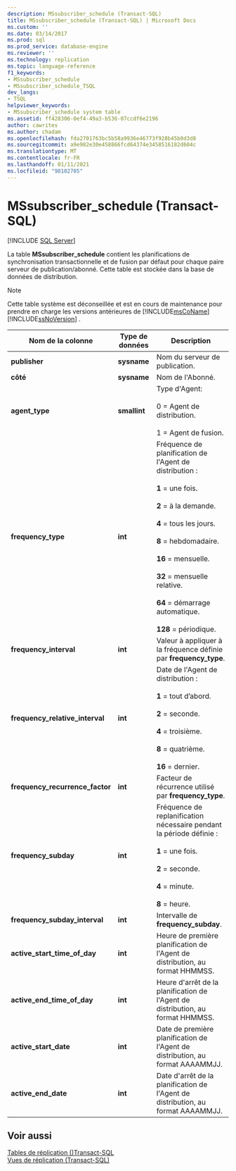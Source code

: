 ```yaml
---
description: MSsubscriber_schedule (Transact-SQL)
title: MSsubscriber_schedule (Transact-SQL) | Microsoft Docs
ms.custom: ''
ms.date: 03/14/2017
ms.prod: sql
ms.prod_service: database-engine
ms.reviewer: ''
ms.technology: replication
ms.topic: language-reference
f1_keywords:
- MSsubscriber_schedule
- MSsubscriber_schedule_TSQL
dev_langs:
- TSQL
helpviewer_keywords:
- MSsubscriber_schedule system table
ms.assetid: ff428306-0ef4-49a3-b536-07ccdf6e2196
author: cawrites
ms.author: chadam
ms.openlocfilehash: fda2701763bc5b58a9936e46773f928b45b0d3d8
ms.sourcegitcommit: a9e982e30e458866fcd64374e3458516182d604c
ms.translationtype: MT
ms.contentlocale: fr-FR
ms.lasthandoff: 01/11/2021
ms.locfileid: "98102705"
---
```

# <a name="mssubscriber_schedule-transact-sql"></a>MSsubscriber_schedule (Transact-SQL)
[!INCLUDE [SQL Server](../../includes/applies-to-version/sqlserver.md)]

  La table **MSsubscriber_schedule** contient les planifications de synchronisation transactionnelle et de fusion par défaut pour chaque paire serveur de publication/abonné. Cette table est stockée dans la base de données de distribution.  
  
> [!NOTE]
>  Cette table système est déconseillée et est en cours de maintenance pour prendre en charge les versions antérieures de [!INCLUDE[msCoName](../../includes/msconame-md.md)] [!INCLUDE[ssNoVersion](../../includes/ssnoversion-md.md)] .  
  
|Nom de la colonne|Type de données|Description|  
|-----------------|---------------|-----------------|  
|**publisher**|**sysname**|Nom du serveur de publication.|  
|**côté**|**sysname**|Nom de l'Abonné.|  
|**agent_type**|**smallint**|Type d'Agent:<br /><br /> 0 = Agent de distribution.<br /><br /> 1 = Agent de fusion.|  
|**frequency_type**|**int**|Fréquence de planification de l'Agent de distribution :<br /><br /> **1** = une fois.<br /><br /> **2** = à la demande.<br /><br /> **4** = tous les jours.<br /><br /> **8** = hebdomadaire.<br /><br /> **16** = mensuelle.<br /><br /> **32** = mensuelle relative.<br /><br /> **64** = démarrage automatique.<br /><br /> **128** = périodique.|  
|**frequency_interval**|**int**|Valeur à appliquer à la fréquence définie par **frequency_type**.|  
|**frequency_relative_interval**|**int**|Date de l'Agent de distribution :<br /><br /> **1** = tout d’abord.<br /><br /> **2** = seconde.<br /><br /> **4** = troisième.<br /><br /> **8** = quatrième.<br /><br /> **16** = dernier.|  
|**frequency_recurrence_factor**|**int**|Facteur de récurrence utilisé par **frequency_type**.|  
|**frequency_subday**|**int**|Fréquence de replanification nécessaire pendant la période définie :<br /><br /> **1** = une fois.<br /><br /> **2** = seconde.<br /><br /> **4** = minute.<br /><br /> **8** = heure.|  
|**frequency_subday_interval**|**int**|Intervalle de **frequency_subday**.|  
|**active_start_time_of_day**|**int**|Heure de première planification de l'Agent de distribution, au format HHMMSS.|  
|**active_end_time_of_day**|**int**|Heure d'arrêt de la planification de l'Agent de distribution, au format HHMMSS.|  
|**active_start_date**|**int**|Date de première planification de l'Agent de distribution, au format AAAAMMJJ.|  
|**active_end_date**|**int**|Date d'arrêt de la planification de l'Agent de distribution, au format AAAAMMJJ.|  
  
## <a name="see-also"></a>Voir aussi  
 [Tables de réplication &#40;&#41;Transact-SQL ](../../relational-databases/system-tables/replication-tables-transact-sql.md)   
 [Vues de réplication &#40;Transact-SQL&#41;](../../relational-databases/system-views/replication-views-transact-sql.md)  
  
  
